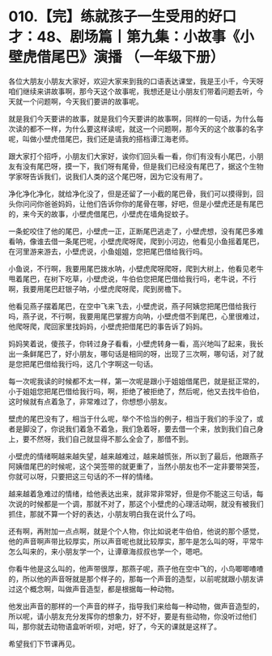 # 010.【完】练就孩子一生受用的好口才：48、剧场篇丨第九集：小故事《小壁虎借尾巴》演播 （一年级下册）

各位大朋友小朋友大家好，欢迎大家来到我的口语表达课堂，我是王小千，今天呀咱们继续来讲故事啊，那今天这个故事呢，我想还是让小朋友们带着问题去听，今天就一个问题啊，今天我们要讲的故事呢。

就是我们今天要讲的故事，就是我们今天要讲的故事啊，同样的一句话，为什么每次读的都不一样，为什么要这样读呢，就这一个问题啊，那今天的这个故事的名字呢，叫做小壁虎借尾巴，我们还是请我的搭档谭江海老师。

跟大家打个招呼，小朋友们大家好，诶你们回头看一看，你们有没有小尾巴，小朋友有没有尾巴呀，摸一下，我们呀有尾骨，但是我们已经没有尾巴了，据这个生物学家呀告诉我们，说我们人类的这个尾巴呀，因为它没有用了。

净化净化净化，就给净化没了，但是还留了一小截的尾巴骨，我们可以摸得到，回头你问问你爸爸妈妈，让他们告诉你你的尾骨在哪，好吧，但是小壁虎还是有尾巴的，来今天的故事，小壁虎借尾巴，小壁虎在墙角捉蚊子。

一条蛇咬住了他的尾巴，小壁虎一正，正断尾巴逃走了，小壁虎想，没有尾巴多难看呐，像谁去借一条尾巴呢，小壁虎爬呀爬，爬到小河边，他看见小鱼摇着尾巴，在河里游来游去，小壁虎说，小鱼姐姐，您把尾巴借给我行吗。

小鱼说，不行啊，我要用尾巴拨水呐，小壁虎爬呀爬呀，爬到大树上，他看见老牛甩着尾巴，在树下吃草，小壁虎说，牛伯伯您把尾巴借给我行吗，老牛说，不行啊，我要用尾巴赶银子呐，小壁虎爬呀爬，爬到房檐下。

他看见燕子摆着尾巴，在空中飞来飞去，小壁虎说，燕子阿姨您把尾巴借给我行吗，燕子说，不行啊，我要用尾巴掌握方向呐，小壁虎借不到尾巴，心里很难过，他爬呀爬，爬回家里找妈妈，小壁虎把借尾巴的事告诉了妈妈。

妈妈笑着说，傻孩子，你转过身子看看，小壁虎转身一看，高兴地叫了起来，我长出一条鲜尾巴了，好小朋友，哪句话是相同的呀，出现了三次啊，哪句话，对了就是您把尾巴借给我行吗，这几个字啊这一句话。

每一次呢我读的时候都不太一样，第一次呢是跟小于姐姐借尾巴，就是挺正常的，小于姐姐您把尾巴借给我行吗，啊，拒绝了被拒绝了，然后呢，他又去找牛伯伯，这时候就有点着急了，非常难过了，你想想小朋友。

壁虎的尾巴没有了，相当于什么呢，举个不恰当的例子，相当于我们的手没了，或者是脚没了，你说我们着急不着急，我们急着呀，要去借一个来，放到我们自己身上，要不然呀，我们自己就显得不那么全会了，那借不到。

小壁虎的情绪啊越来越失望，越来越难过，越来越慌张，所以到了最后，他跟燕子阿姨借尾巴的时候呢，这个哭签带的就更重了，当然小朋友也不一定非要带哭签，你就可以呀，只要把这三句话的不一样的情绪。

越来越着急难过的情绪，给他表达出来，就非常非常好，但是你不能这三句话，每次说的时候都是一个调，那就不对了，那这个小壁虎的心理活动啊，就没有被我们抓住，那就不算一个好的表达，小朋友明白我在说什么了吗。

还有啊，再附加一点点啊，就是个个人物，你比如说老牛伯伯，他说的那个感觉，他的声音啊声带比较厚实，所以声音呢也就比较厚实，那牛是怎么叫的呀，平常牛怎么叫来的，来小朋友学一个，让谭章海叔叔也学一个，嗯吧。

你看牛他是这么叫的，他声带很厚，那燕子呢，燕子他在空中飞的，小鸟唧唧喳喳的，所以他的声音呀就是那个样子的，那每一个声音的造型，以前呢就跟小朋友讲过这个概念啊，叫做声音造型，都是根据每一种动物。

他发出声音的那样的一个声音的样子，指导我们来给每一种动物，做声音造型的，所以呢，请小朋友充分发挥你的想象力，好不好，要是有些动物，你没听过他们叫，那你就去动物语盒听听呗，对吧，好了，今天的课就是这样了。

希望我们下节课再见。